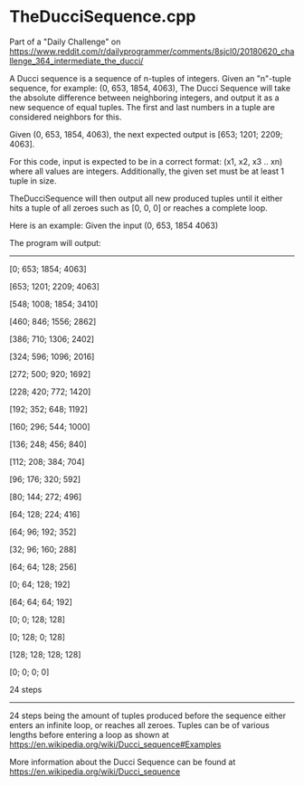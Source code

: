 # TheDucciSequence.cpp
Part of a "Daily Challenge" on
https://www.reddit.com/r/dailyprogrammer/comments/8sjcl0/20180620_challenge_364_intermediate_the_ducci/

A Ducci sequence is a sequence of n-tuples of integers.
Given an "n"-tuple sequence, 
  for example: (0, 653, 1854, 4063),
The Ducci Sequence will take the absolute difference between neighboring integers, and output it as a new sequence of equal tuples.
 The first and last numbers in a tuple are considered neighbors for this.
 
  Given (0, 653, 1854, 4063), 
 the next expected output is [653; 1201; 2209; 4063].
 
  For this code, input is expected to be in a correct format:
  (x1, x2, x3 .. xn)
  where all values are integers.
  Additionally, the given set must be at least 1 tuple in size.
  
TheDucciSequence will then output all new produced tuples until it either hits a tuple of all zeroes such as [0, 0, 0]
or reaches a complete loop.
 
 
 Here is an example: 
Given the input (0, 653, 1854 4063)

The program will output:

---
[0; 653; 1854; 4063]

[653; 1201; 2209; 4063]

[548; 1008; 1854; 3410]

[460; 846; 1556; 2862]

[386; 710; 1306; 2402]

[324; 596; 1096; 2016]

[272; 500; 920; 1692]

[228; 420; 772; 1420]

[192; 352; 648; 1192]

[160; 296; 544; 1000]

[136; 248; 456; 840]

[112; 208; 384; 704]

[96; 176; 320; 592]

[80; 144; 272; 496]

[64; 128; 224; 416]

[64; 96; 192; 352]

[32; 96; 160; 288]

[64; 64; 128; 256]

[0; 64; 128; 192]

[64; 64; 64; 192]

[0; 0; 128; 128]

[0; 128; 0; 128]

[128; 128; 128; 128]

[0; 0; 0; 0]

24 steps

---

24 steps being the amount of tuples produced before the sequence either enters an infinite loop, or reaches all zeroes.
Tuples can be of various lengths before entering a loop as shown at https://en.wikipedia.org/wiki/Ducci_sequence#Examples


More information about the Ducci Sequence can be found at https://en.wikipedia.org/wiki/Ducci_sequence 
